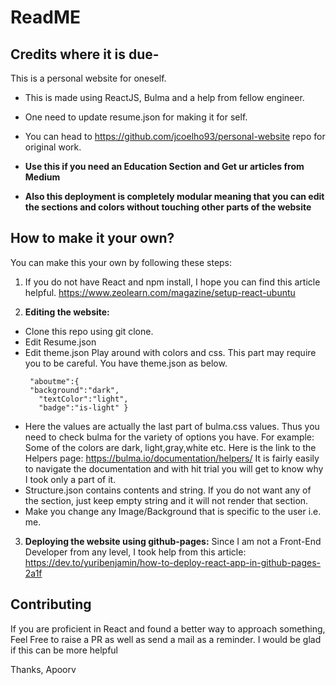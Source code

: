 # ReadME

## Credits where it is due-

This is a personal website for oneself. 

- This is made using ReactJS, Bulma and a help from fellow engineer.
- One need to update resume.json for making it for self.
- You can head to https://github.com/jcoelho93/personal-website repo for original work. 

- **Use this if you need an Education Section and Get ur articles from Medium**
- **Also this deployment is completely modular meaning that you can edit the sections and colors without touching other parts of the website**

## How to make it your own?
You can make this your own by following these steps:
1. If you do not have React and npm install, I hope you can find this article helpful. https://www.zeolearn.com/magazine/setup-react-ubuntu

2. **Editing the website:**
- Clone this repo using git clone.
- Edit Resume.json
- Edit theme.json Play around with colors and css. This part may require you to be careful. You have theme.json as below.
	``` 
     "aboutme":{
     "background":"dark",
	   "textColor":"light",
	   "badge":"is-light" }
 - Here the values are actually the last part of bulma.css values. Thus you need to check bulma for the variety of options you have. 
  For example: Some of the colors are dark, light,gray,white etc.
  Here is the link to the Helpers page: https://bulma.io/documentation/helpers/
  It is fairly easily to navigate the documentation and with hit trial you will get to know why I took only a part of it.
 - Structure.json contains contents and string. If you do not want any of the section, just keep empty string and it will not render that section.
 - Make you change any Image/Background that is specific to the user i.e. me.

3. **Deploying the website using github-pages:**
  Since I am not a Front-End Developer from any level, I took help from this article: https://dev.to/yuribenjamin/how-to-deploy-react-app-in-github-pages-2a1f

## Contributing
If you are proficient in React and found a better way to approach something, Feel Free to raise a PR as well as send a mail as a reminder. I would be glad if this can be more helpful

Thanks,
Apoorv
